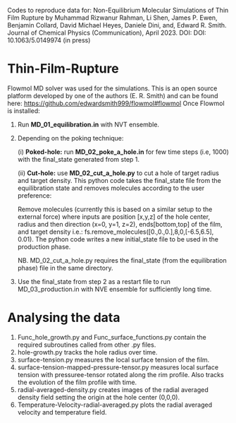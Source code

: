 Codes to reproduce data for: Non-Equilibrium Molecular Simulations of Thin Film Rupture
by
Muhammad Rizwanur Rahman, Li Shen, James P. Ewen, Benjamin Collard, David Michael Heyes, Daniele Dini, and, Edward R. Smith.
Journal of Chemical Physics (Communication), April 2023.
DOI: DOI: 10.1063/5.0149974 (in press)


# Thin-Film-Rupture
Flowmol MD solver was used for the simulations. This is an open source platform developed by one of the authors (E. R. Smith) and can be found here: https://github.com/edwardsmith999/flowmol#flowmol
Once Flowmol is installed: 

1. Run <b>MD_01_equilibration.in</b> with NVT ensemble.
2. Depending on the poking technique:

     (i) <b>Poked-hole:</b> run <b>MD_02_poke_a_hole.in</b> for few time steps (i.e, 1000) with the final_state generated from step 1.
     
     (ii) <b>Cut-hole:</b> use <b>MD_02_cut_a_hole.py</b> to cut a hole of target radius and target density. This python code takes the final_state file from the equilibration state and removes molecules according to the user preference:
     
     Remove molecules (currently this is based on a similar setup to the external force)
     where inputs are position [x,y,z] of the hole center, radius and then direction (x=0, y=1, z=2), ends[bottom,top] of the film, and target density
     i.e.: fs.remove_molecules([0.,0.,0.],8,0,[-6.5,6.5], 0.01). The python code writes a new initial_state file to be used in the production phase.
     
     NB. MD_02_cut_a_hole.py requires the final_state (from the equilibration phase) file in the same directory. 

3. Use the final_state from step 2 as a restart file to run MD_03_production.in with NVE ensemble for sufficiently long time.

# Analysing the data
1. Func_hole_growth.py and Func_surface_functions.py contain the required subroutines called from other .py files.
1. hole-growth.py  tracks the hole radius over time.
2. surface-tension.py  measures the local surface tension of the film.
3. surface-tension-mapped-pressure-tensor.py measures local surface tension with pressuree-tensor rotated along the rim profile. Also tracks the evolution      of the film profile with time.
4. radial-averaged-density.py creates images of the radial averaged density field setting the origin at the hole center (0,0,0).
5. Temperature-Velocity-radial-averaged.py plots the radial averaged velocity and temperature field.
